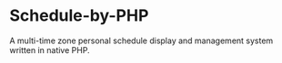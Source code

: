 # Schedule-by-PHP
A multi-time zone personal schedule display and management system written in native PHP.
